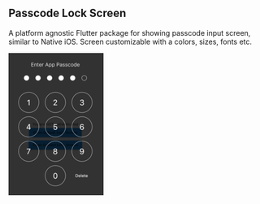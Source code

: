 ## Passcode Lock Screen

A platform agnostic Flutter package for showing passcode input screen, similar to Native iOS. Screen customizable with a colors, sizes, fonts etc.

![](images/passcode_screen1.png)